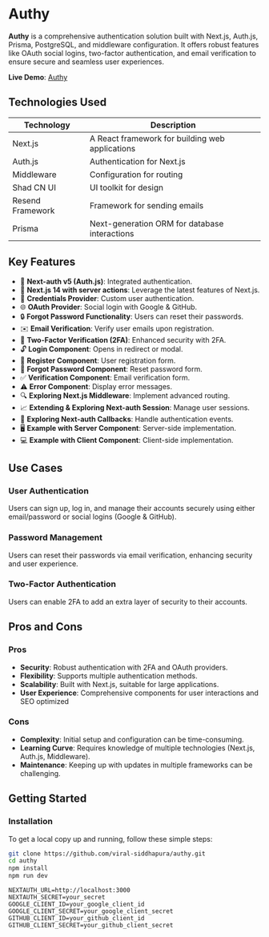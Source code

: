 # Authy

**Authy** is a comprehensive authentication solution built with Next.js, Auth.js, Prisma, PostgreSQL, and middleware configuration. It offers robust features like OAuth social logins, two-factor authentication, and email verification to ensure secure and seamless user experiences.

**Live Demo**: [Authy](https://authy-ruddy.vercel.app/)

## Technologies Used
| Technology      | Description                                     |
| --------------- | ------------------------------------------------|
| Next.js         | A React framework for building web applications |
| Auth.js         | Authentication for Next.js                      |
| Middleware      | Configuration for routing                       |
| Shad CN UI      | UI toolkit for design                           |
| Resend Framework| Framework for sending emails                    |
| Prisma          | Next-generation ORM for database interactions   |

## Key Features
- 🔐 **Next-auth v5 (Auth.js)**: Integrated authentication.
- 🚀 **Next.js 14 with server actions**: Leverage the latest features of Next.js.
- 🔑 **Credentials Provider**: Custom user authentication.
- 🌐 **OAuth Provider**: Social login with Google & GitHub.
- 🔒 **Forgot Password Functionality**: Users can reset their passwords.
- ✉️ **Email Verification**: Verify user emails upon registration.
- 📱 **Two-Factor Verification (2FA)**: Enhanced security with 2FA.
- 🔓 **Login Component**: Opens in redirect or modal.
- 📝 **Register Component**: User registration form.
- 🤔 **Forgot Password Component**: Reset password form.
- ✅ **Verification Component**: Email verification form.
- ⚠️ **Error Component**: Display error messages.
- 🔍 **Exploring Next.js Middleware**: Implement advanced routing.
- 📈 **Extending & Exploring Next-auth Session**: Manage user sessions.
- 🔄 **Exploring Next-auth Callbacks**: Handle authentication events.
- 🖥️ **Example with Server Component**: Server-side implementation.
- 💻 **Example with Client Component**: Client-side implementation.

## Use Cases
### User Authentication
Users can sign up, log in, and manage their accounts securely using either email/password or social logins (Google & GitHub).

### Password Management
Users can reset their passwords via email verification, enhancing security and user experience.

### Two-Factor Authentication
Users can enable 2FA to add an extra layer of security to their accounts.

## Pros and Cons
### Pros
- **Security**: Robust authentication with 2FA and OAuth providers.
- **Flexibility**: Supports multiple authentication methods.
- **Scalability**: Built with Next.js, suitable for large applications.
- **User Experience**: Comprehensive components for user interactions and SEO optimized

### Cons
- **Complexity**: Initial setup and configuration can be time-consuming.
- **Learning Curve**: Requires knowledge of multiple technologies (Next.js, Auth.js, Middleware).
- **Maintenance**: Keeping up with updates in multiple frameworks can be challenging.

## Getting Started
### Installation
To get a local copy up and running, follow these simple steps:

```bash
git clone https://github.com/viral-siddhapura/authy.git
cd authy
npm install
npm run dev
```

```Configure the environment variables in a .env.local file:
NEXTAUTH_URL=http://localhost:3000
NEXTAUTH_SECRET=your_secret
GOOGLE_CLIENT_ID=your_google_client_id
GOOGLE_CLIENT_SECRET=your_google_client_secret
GITHUB_CLIENT_ID=your_github_client_id
GITHUB_CLIENT_SECRET=your_github_client_secret

